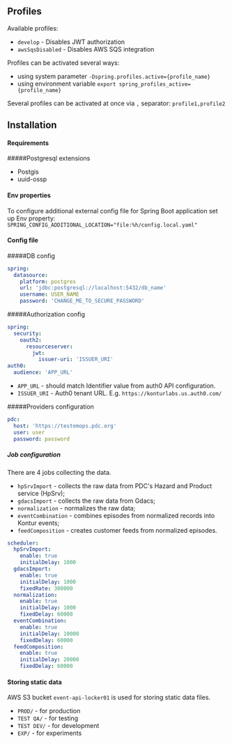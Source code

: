 ## Profiles

Available profiles:
- `develop` - Disables JWT authorization
- `awsSqsDisabled` - Disables AWS SQS integration

Profiles can be activated several ways:
- using system parameter `-Dspring.profiles.active={profile_name}`
- using environment variable `export spring_profiles_active={profile_name}`

Several profiles can be activated at once via `,` separator: `profile1,profile2`

## Installation

#### Requirements
#####Postgresql extensions 
 - Postgis
 - uuid-ossp
 
#### Env properties

To configure additional external config file for Spring Boot application set up Env property: 
`SPRING_CONFIG_ADDITIONAL_LOCATION="file:%h/config.local.yaml"`

#### Config file

#####DB config

```yaml
spring:
  datasource:
    platform: postgres
    url: 'jdbc:postgresql://localhost:5432/db_name'
    username: USER_NAME
    password: 'CHANGE_ME_TO_SECURE_PASSWORD'
```

#####Authorization config

```yaml
spring:
  security:
    oauth2:
      resourceserver:
        jwt:
          issuer-uri: 'ISSUER_URI'
auth0:
  audience: 'APP_URL'
```
 - `APP_URL` - should match Identifier value from auth0 API configuration.
 - `ISSUER_URI` -  Auth0 tenant URL. E.g. `https://konturlabs.us.auth0.com/`

#####Providers configuration

```yaml
pdc:
  host: 'https://testemops.pdc.org'
  user: user
  password: password
```

##### Job configuration

There are 4 jobs collecting the data.
- `hpSrvImport` - collects the raw data from PDC's Hazard and Product service (HpSrv); 
- `gdacsImport` - collects the raw data from Gdacs; 
- `normalization` - normalizes the raw data;
- `eventCombination` - combines episodes from normalized records into Kontur events;
- `feedComposition` - creates customer feeds from normalized episodes.

```yaml
scheduler:
  hpSrvImport:
    enable: true
    initialDelay: 1000
  gdacsImport:
    enable: true
    initialDelay: 1000
    fixedRate: 300000
  normalization:
    enable: true
    initialDelay: 1000
    fixedDelay: 60000
  eventCombination:
    enable: true
    initialDelay: 10000
    fixedDelay: 60000
  feedComposition:
    enable: true
    initialDelay: 20000
    fixedDelay: 60000
```

#### Storing static data

AWS S3 bucket `event-api-locker01` is used for storing static data files.

- `PROD/` - for production
- `TEST QA/` - for testing
- `TEST DEV/` - for development
- `EXP/` - for experiments 
